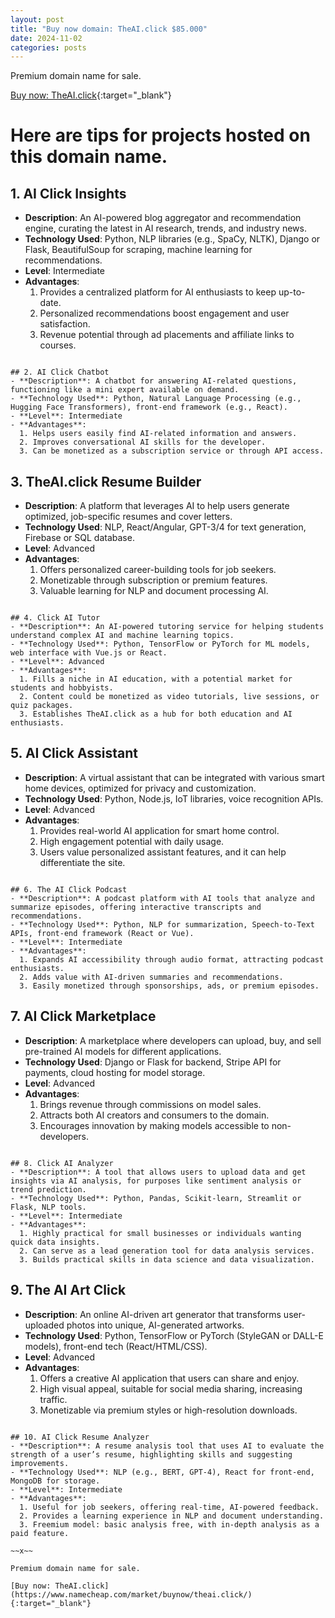 ```yaml
---
layout: post
title: "Buy now domain: TheAI.click $85.000"
date: 2024-11-02
categories: posts
---
```

Premium domain name for sale.

[Buy now: TheAI.click](https://www.namecheap.com/market/buynow/theai.click/){:target="_blank"}

# Here are tips for projects hosted on this domain name.

## 1. AI Click Insights
- **Description**: An AI-powered blog aggregator and recommendation engine, curating the latest in AI research, trends, and industry news.
- **Technology Used**: Python, NLP libraries (e.g., SpaCy, NLTK), Django or Flask, BeautifulSoup for scraping, machine learning for recommendations.
- **Level**: Intermediate
- **Advantages**:
  1. Provides a centralized platform for AI enthusiasts to keep up-to-date.
  2. Personalized recommendations boost engagement and user satisfaction.
  3. Revenue potential through ad placements and affiliate links to courses.

~~~~

## 2. AI Click Chatbot
- **Description**: A chatbot for answering AI-related questions, functioning like a mini expert available on demand.
- **Technology Used**: Python, Natural Language Processing (e.g., Hugging Face Transformers), front-end framework (e.g., React).
- **Level**: Intermediate
- **Advantages**:
  1. Helps users easily find AI-related information and answers.
  2. Improves conversational AI skills for the developer.
  3. Can be monetized as a subscription service or through API access.

~~~~

## 3. TheAI.click Resume Builder
- **Description**: A platform that leverages AI to help users generate optimized, job-specific resumes and cover letters.
- **Technology Used**: NLP, React/Angular, GPT-3/4 for text generation, Firebase or SQL database.
- **Level**: Advanced
- **Advantages**:
  1. Offers personalized career-building tools for job seekers.
  2. Monetizable through subscription or premium features.
  3. Valuable learning for NLP and document processing AI.

~~~~

## 4. Click AI Tutor
- **Description**: An AI-powered tutoring service for helping students understand complex AI and machine learning topics.
- **Technology Used**: Python, TensorFlow or PyTorch for ML models, web interface with Vue.js or React.
- **Level**: Advanced
- **Advantages**:
  1. Fills a niche in AI education, with a potential market for students and hobbyists.
  2. Content could be monetized as video tutorials, live sessions, or quiz packages.
  3. Establishes TheAI.click as a hub for both education and AI enthusiasts.

~~~~

## 5. AI Click Assistant
- **Description**: A virtual assistant that can be integrated with various smart home devices, optimized for privacy and customization.
- **Technology Used**: Python, Node.js, IoT libraries, voice recognition APIs.
- **Level**: Advanced
- **Advantages**:
  1. Provides real-world AI application for smart home control.
  2. High engagement potential with daily usage.
  3. Users value personalized assistant features, and it can help differentiate the site.

~~~~

## 6. The AI Click Podcast
- **Description**: A podcast platform with AI tools that analyze and summarize episodes, offering interactive transcripts and recommendations.
- **Technology Used**: Python, NLP for summarization, Speech-to-Text APIs, front-end framework (React or Vue).
- **Level**: Intermediate
- **Advantages**:
  1. Expands AI accessibility through audio format, attracting podcast enthusiasts.
  2. Adds value with AI-driven summaries and recommendations.
  3. Easily monetized through sponsorships, ads, or premium episodes.

~~~~

## 7. AI Click Marketplace
- **Description**: A marketplace where developers can upload, buy, and sell pre-trained AI models for different applications.
- **Technology Used**: Django or Flask for backend, Stripe API for payments, cloud hosting for model storage.
- **Level**: Advanced
- **Advantages**:
  1. Brings revenue through commissions on model sales.
  2. Attracts both AI creators and consumers to the domain.
  3. Encourages innovation by making models accessible to non-developers.

~~~~

## 8. Click AI Analyzer
- **Description**: A tool that allows users to upload data and get insights via AI analysis, for purposes like sentiment analysis or trend prediction.
- **Technology Used**: Python, Pandas, Scikit-learn, Streamlit or Flask, NLP tools.
- **Level**: Intermediate
- **Advantages**:
  1. Highly practical for small businesses or individuals wanting quick data insights.
  2. Can serve as a lead generation tool for data analysis services.
  3. Builds practical skills in data science and data visualization.

~~~~

## 9. The AI Art Click
- **Description**: An online AI-driven art generator that transforms user-uploaded photos into unique, AI-generated artworks.
- **Technology Used**: Python, TensorFlow or PyTorch (StyleGAN or DALL-E models), front-end tech (React/HTML/CSS).
- **Level**: Advanced
- **Advantages**:
  1. Offers a creative AI application that users can share and enjoy.
  2. High visual appeal, suitable for social media sharing, increasing traffic.
  3. Monetizable via premium styles or high-resolution downloads.

~~~~

## 10. AI Click Resume Analyzer
- **Description**: A resume analysis tool that uses AI to evaluate the strength of a user’s resume, highlighting skills and suggesting improvements.
- **Technology Used**: NLP (e.g., BERT, GPT-4), React for front-end, MongoDB for storage.
- **Level**: Intermediate
- **Advantages**:
  1. Useful for job seekers, offering real-time, AI-powered feedback.
  2. Provides a learning experience in NLP and document understanding.
  3. Freemium model: basic analysis free, with in-depth analysis as a paid feature.
  
~~x~~

Premium domain name for sale.

[Buy now: TheAI.click](https://www.namecheap.com/market/buynow/theai.click/){:target="_blank"}